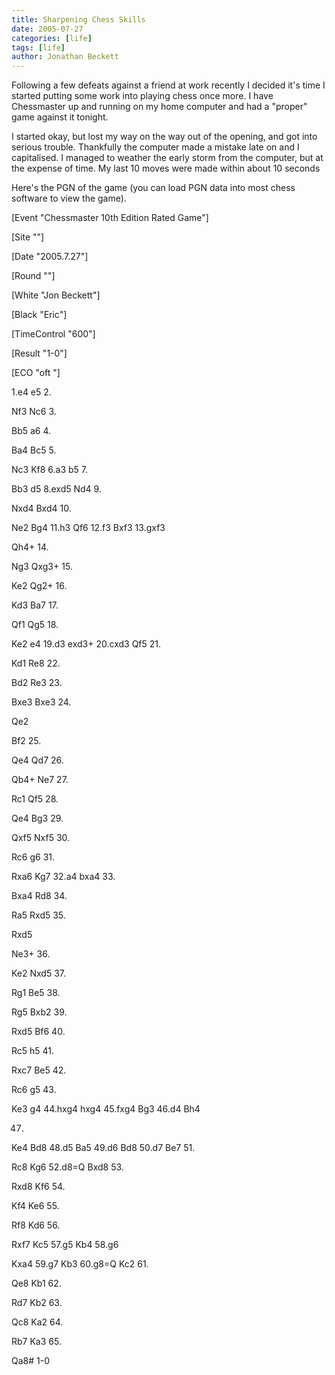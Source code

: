 ```yaml
---
title: Sharpening Chess Skills
date: 2005-07-27
categories: [life]
tags: [life]
author: Jonathan Beckett
---
```


Following a few defeats against a friend at work recently I decided it's time I started putting some work into playing chess once more. I have Chessmaster up and running on my home computer and had a "proper" game against it tonight.

I started okay, but lost my way on the way out of the opening, and got into serious trouble. Thankfully the computer made a mistake late on and I capitalised. I managed to weather the early storm from the computer, but at the expense of time. My last 10 moves were made within about 10 seconds

Here's the PGN of the game (you can load PGN data into most chess software to view the game).

[Event "Chessmaster 10th Edition Rated Game"]

[Site ""]

[Date "2005.7.27"]

[Round ""]

[White "Jon Beckett"]

[Black "Eric"]

[TimeControl "600"]

[Result "1-0"]

[ECO "oft "]

1.e4 e5 2.

Nf3 Nc6 3.

Bb5 a6 4.

Ba4 Bc5 5.

Nc3 Kf8 6.a3 b5 7.

Bb3 d5 8.exd5 Nd4 9.

Nxd4 Bxd4 10.

Ne2 Bg4 11.h3 Qf6 12.f3 Bxf3 13.gxf3

Qh4+ 14.

Ng3 Qxg3+ 15.

Ke2 Qg2+ 16.

Kd3 Ba7 17.

Qf1 Qg5 18.

Ke2 e4 19.d3 exd3+ 20.cxd3 Qf5 21.

Kd1 Re8 22.

Bd2 Re3 23.

Bxe3 Bxe3 24.

Qe2

Bf2 25.

Qe4 Qd7 26.

Qb4+ Ne7 27.

Rc1 Qf5 28.

Qe4 Bg3 29.

Qxf5 Nxf5 30.

Rc6 g6 31.

Rxa6 Kg7 32.a4 bxa4 33.

Bxa4 Rd8 34.

Ra5 Rxd5 35.

Rxd5

Ne3+ 36.

Ke2 Nxd5 37.

Rg1 Be5 38.

Rg5 Bxb2 39.

Rxd5 Bf6 40.

Rc5 h5 41.

Rxc7 Be5 42.

Rc6 g5 43.

Ke3 g4 44.hxg4 hxg4 45.fxg4 Bg3 46.d4 Bh4

47.

Ke4 Bd8 48.d5 Ba5 49.d6 Bd8 50.d7 Be7 51.

Rc8 Kg6 52.d8=Q Bxd8 53.

Rxd8 Kf6 54.

Kf4 Ke6 55.

Rf8 Kd6 56.

Rxf7 Kc5 57.g5 Kb4 58.g6

Kxa4 59.g7 Kb3 60.g8=Q Kc2 61.

Qe8 Kb1 62.

Rd7 Kb2 63.

Qc8 Ka2 64.

Rb7 Ka3 65.

Qa8# 1-0